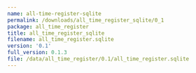 ```yaml
---
name: all-time-register-sqlite
permalink: /downloads/all_time_register_sqlite/0_1
package: all_time_register
title: all_time_register_sqlite
filename: all_time_register.sqlite
version: '0.1'
full_version: 0.1.3
file: /data/all_time_register/0.1/all_time_register.sqlite
---
```

